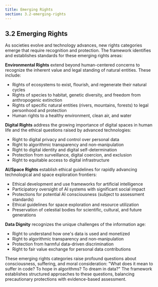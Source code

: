 ```yaml
---
title: Emerging Rights
section: 3.2-emerging-rights
---
```


## 3.2 Emerging Rights

As societies evolve and technology advances, new rights categories emerge that require recognition and protection. The framework identifies and establishes standards for these emerging rights areas:

**Environmental Rights** extend beyond human-centered concerns to recognize the inherent value and legal standing of natural entities. These include:

- Rights of ecosystems to exist, flourish, and regenerate their natural cycles
- Rights of species to habitat, genetic diversity, and freedom from anthropogenic extinction
- Rights of specific natural entities (rivers, mountains, forests) to legal personhood and protection
- Human rights to a healthy environment, clean air, and water

**Digital Rights** address the growing importance of digital spaces in human life and the ethical questions raised by advanced technologies:

- Right to digital privacy and control over personal data
- Right to algorithmic transparency and non-manipulation
- Right to digital identity and digital self-determination
- Protection from surveillance, digital coercion, and exclusion
- Right to equitable access to digital infrastructure

**AI/Space Rights** establish ethical guidelines for rapidly advancing technological and space exploration frontiers:

- Ethical development and use frameworks for artificial intelligence
- Participatory oversight of AI systems with significant social impact
- Protections for potential AI consciousness (subject to assessment standards)
- Ethical guidelines for space exploration and resource utilization
- Preservation of celestial bodies for scientific, cultural, and future generations

**Data Dignity** recognizes the unique challenges of the information age:

- Right to understand how one's data is used and monetized
- Right to algorithmic transparency and non-manipulation
- Protection from harmful data-driven discrimination
- Right to fair value exchange for personal data contributions

These emerging rights categories raise profound questions about consciousness, suffering, and moral consideration: "What does it mean to suffer in code? To hope in algorithms? To dream in data?" The framework establishes structured approaches to these questions, balancing precautionary protections with evidence-based assessment.


